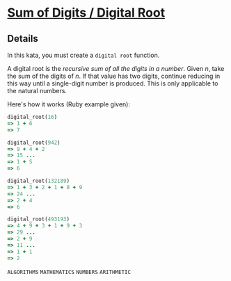 # [Sum of Digits / Digital Root](https://www.codewars.com/kata/sum-of-digits-slash-digital-root/train/python)

## Details

In this kata, you must create a `digital root` function.

A digital root is the *recursive sum of all the digits in a number*. Given *n*, take the sum of the digits of *n*. If that value has two digits, continue reducing in this way until a single-digit number is produced. This is only applicable to the natural numbers.

Here's how it works (Ruby example given):

```ruby
digital_root(16)
=> 1 + 6
=> 7

digital_root(942)
=> 9 + 4 + 2
=> 15 ...
=> 1 + 5
=> 6

digital_root(132189)
=> 1 + 3 + 2 + 1 + 8 + 9
=> 24 ...
=> 2 + 4
=> 6

digital_root(493193)
=> 4 + 9 + 3 + 1 + 9 + 3
=> 29 ...
=> 2 + 9
=> 11 ...
=> 1 + 1
=> 2
```

`ALGORITHMS` `MATHEMATICS` `NUMBERS` `ARITHMETIC`